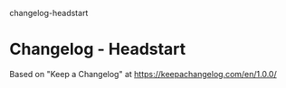 changelog-headstart
# Changelog - Headstart

Based on "Keep a Changelog" at https://keepachangelog.com/en/1.0.0/
